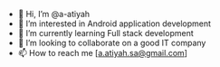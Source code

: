 - 👋 Hi, I’m @a-atiyah
- 👀 I’m interested in Android application development
- 🌱 I’m currently learning Full stack development
- 💞️ I’m looking to collaborate on a good IT company
- 📫 How to reach me [a.atiyah.sa@gmail.com]

<!---
a-atiyah/a-atiyah is a ✨ special ✨ repository because its `README.md` (this file) appears on your GitHub profile.
You can click the Preview link to take a look at your changes.
--->
